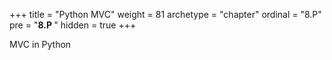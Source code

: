 +++
title = "Python MVC"
weight = 81
archetype = "chapter"
ordinal = "8.P"
pre = "<b>8.P </b>"
hidden = true
+++


MVC in Python
